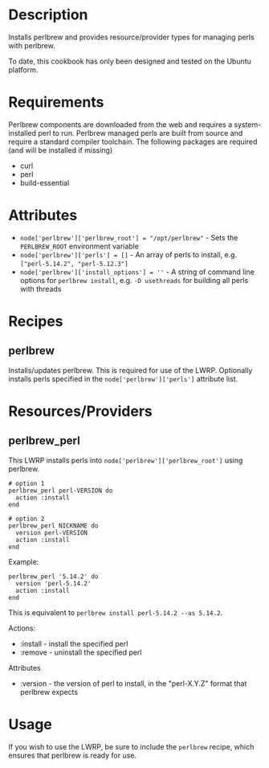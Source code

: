Description
===========

Installs perlbrew and provides resource/provider types for managing
perls with perlbrew.

To date, this cookbook has only been designed and tested on the
Ubuntu platform.

Requirements
============

Perlbrew components are downloaded from the web and requires a system-installed
perl to run.  Perlbrew managed perls are built from source and require a
standard compiler toolchain. The following packages are required (and will be
installed if missing)

* curl
* perl
* build-essential

Attributes
==========

* `node['perlbrew']['perlbrew_root'] = "/opt/perlbrew"` - Sets the `PERLBREW_ROOT` environment variable
* `node['perlbrew']['perls'] = []` - An array of perls to install, e.g. `["perl-5.14.2", "perl-5.12.3"]`
* `node['perlbrew']['install_options'] = ''` - A string of command line options for `perlbrew install`, e.g. `-D usethreads` for building all perls with threads

Recipes
=======

perlbrew
----------

Installs/updates perlbrew.  This is required for use of the LWRP.  Optionally
installs perls specified in the `node['perlbrew']['perls']` attribute list.

Resources/Providers
===================

perlbrew_perl
-------------

This LWRP installs perls into `node['perlbrew']['perlbrew_root']` using
perlbrew.

    # option 1
    perlbrew_perl perl-VERSION do
      action :install
    end

    # option 2
    perlbrew_perl NICKNAME do
      version perl-VERSION
      action :install
    end

Example:

    perlbrew_perl '5.14.2' do
      version 'perl-5.14.2'
      action :install
    end

This is equivalent to `perlbrew install perl-5.14.2 --as 5.14.2`.

Actions:

* :install - install the specified perl
* :remove - uninstall the specified perl

Attributes

* :version - the version of perl to install, in the "perl-X.Y.Z" format that perlbrew expects

Usage
=====

If you wish to use the LWRP, be sure to include the `perlbrew` recipe, which
ensures that perlbrew is ready for use.

